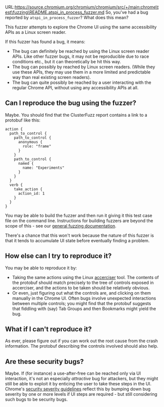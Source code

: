 URL:https://source.chromium.org/chromium/chromium/src/+/main:chrome\test\fuzzing\README.atspi_in_process_fuzzer.md
So, you've had a bug reported by `atspi_in_process_fuzzer`? What does this mean?

This fuzzer attempts to explore the Chrome UI using the same accessibility APIs
as a Linux screen reader.

If this fuzzer has found a bug, it means:

* The bug can definitely be reached by using the Linux screen reader APIs.
  Like other fuzzer bugs, it may not be reproducible due to race conditions
  etc., but it can theoretically be hit this way.
* The bug can possibly by reached by Linux screen readers. (While they use these
  APIs, they may use them in a more limited and predictable way than real
  existing screen readers).
* The bug can quite possibly be reached by a user interacting with the regular
  Chrome API, without using any accessibility APIs at all.

## Can I reproduce the bug using the fuzzer?

Maybe. You should find that the ClusterFuzz report contains a link to a protobuf
like this:

```
action {
  path_to_control {
    path_to_control {
      anonymous {
        role: "frame"
      }
    }
    path_to_control {
      named {
        name: "Experiments"
      }
    }
  }
  verb {
    take_action {
      action_id: 1
    }
  }
}
```

You may be able to build the fuzzer and then run it giving it this test case
file on the command line. Instructions for building fuzzers are beyond the scope
of this - see our [general fuzzing documentation](/testing/libfuzzer/reproducing.md).

There's a chance that this won't work because the nature of this fuzzer is that
it tends to accumulate UI state before eventually finding a problem.

## How else can I try to reproduce it?

You may be able to reproduce it by:

* Taking the same actions using the Linux
  [accerciser](https://help.gnome.org/users/accerciser/stable/introduction.html.en)
  tool. The contents of the protobuf should match precisely to the tree of
  controls exposed in accerciser, and the actions to be taken should be
  relatively obvious.
* Or even, just figuring out what the controls are, and clicking on them
  manually in the Chrome UI. Often bugs involve unexpected interactions between
  multiple controls; you might find that the protobuf suggests that fiddling
  with (say) Tab Groups and then Bookmarks might yield the bug.

## What if I can't reproduce it?

As ever, please figure out if you can work out the root cause from the crash
information. The protobuf describing the controls involved should also help.

## Are these security bugs?

Maybe. If (for instance) a use-after-free can be reached only via UI
interaction, it's not an especially _attractive_ bug for attackers, but they
might still be able to exploit it by enticing the user to take these steps in
the UI. Chrome's [security severity guidelines](/docs/security/severity-guidelines.md)
reflect this by bumping down bug severity by one or more levels if UI steps
are required - but still considering such bugs to be security bugs.
